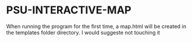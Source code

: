 # PSU-INTERACTIVE-MAP

When running the program for the first time, a map.html will be created in the templates folder directory. I would suggeste not touching it
